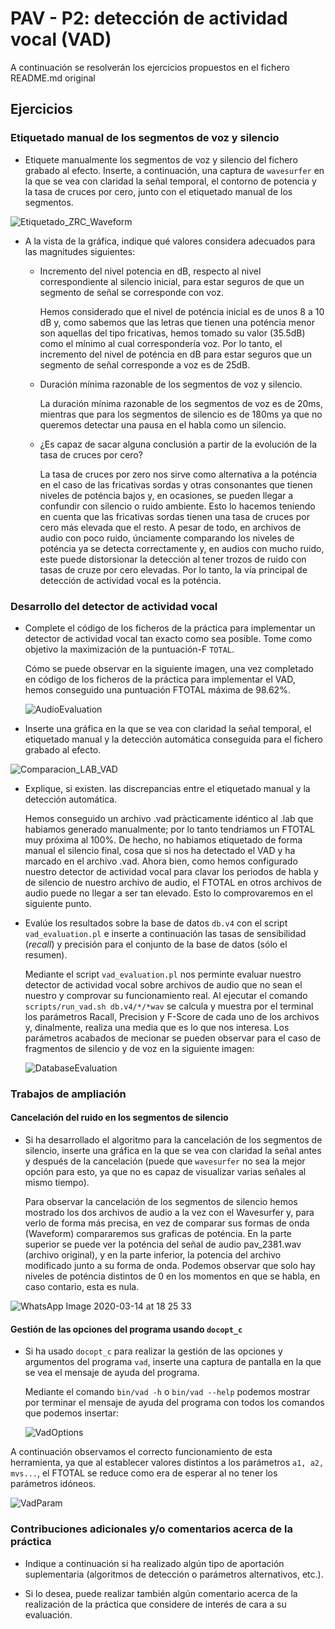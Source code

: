 PAV - P2: detección de actividad vocal (VAD)
============================================
A continuación se resolverán los ejercicios propuestos en el fichero README.md original

Ejercicios
----------

### Etiquetado manual de los segmentos de voz y silencio

- Etiquete manualmente los segmentos de voz y silencio del fichero grabado al efecto. Inserte, a 
  continuación, una captura de `wavesurfer` en la que se vea con claridad la señal temporal, el contorno de
  potencia y la tasa de cruces por cero, junto con el etiquetado manual de los segmentos.

![Etiquetado_ZRC_Waveform](https://user-images.githubusercontent.com/61736138/76706049-f8256b80-66e4-11ea-8003-953c51f08faa.png)

- A la vista de la gráfica, indique qué valores considera adecuados para las magnitudes siguientes:

	* Incremento del nivel potencia en dB, respecto al nivel correspondiente al silencio inicial, para estar
      seguros de que un segmento de señal se corresponde con voz.
      
      Hemos considerado que el nivel de poténcia inicial es de unos 8 a 10 dB y, como sabemos que las letras que tienen una poténcia menor son aquellas del tipo fricativas, hemos tomado su valor (35.5dB) como el mínimo al cual correspondería voz. Por lo tanto, el incremento del nivel de poténcia en dB para estar seguros que un segmento de señal corresponde a voz es de 25dB.

	* Duración mínima razonable de los segmentos de voz y silencio.
	
		La duración mínima razonable de los segmentos de voz es de 20ms, mientras que para los segmentos de silencio es de 180ms ya que no queremos detectar una pausa en el habla como un silencio.

	* ¿Es capaz de sacar alguna conclusión a partir de la evolución de la tasa de cruces por cero?
	
		La tasa de cruces por zero nos sirve como alternativa a la poténcia en el caso de las fricativas sordas y otras consonantes que tienen niveles de poténcia bajos y, en ocasiones, se pueden llegar a confundir con silencio o ruido ambiente. Esto lo hacemos teniendo en cuenta que las fricativas sordas tienen una tasa de cruces por cero más elevada que el resto. A pesar de todo, en archivos de audio con poco ruido, únciamente comparando los niveles de poténcia ya se detecta correctamente y, en audios con mucho ruido, este puede distorsionar la detección al tener trozos de ruido con tasas de cruze por cero elevadas. Por lo tanto, la vía principal de detección de actividad vocal es la poténcia.


### Desarrollo del detector de actividad vocal

- Complete el código de los ficheros de la práctica para implementar un detector de actividad vocal tan
  exacto como sea posible. Tome como objetivo la maximización de la puntuación-F `TOTAL`.
  
  	Cómo se puede observar en la siguiente imagen, una vez completado en código de los ficheros de la práctica para implementar el VAD, hemos conseguido una puntuación FTOTAL máxima de 98.62%.
	
	![AudioEvaluation](https://user-images.githubusercontent.com/61736138/76706053-007da680-66e5-11ea-87d9-ac9f2d092fdd.png)


- Inserte una gráfica en la que se vea con claridad la señal temporal, el etiquetado manual y la detección
  automática conseguida para el fichero grabado al efecto. 

![Comparacion_LAB_VAD](https://user-images.githubusercontent.com/61736138/76706131-96193600-66e5-11ea-8cd2-319f534c3ff6.png)

- Explique, si existen. las discrepancias entre el etiquetado manual y la detección automática.

	Hemos conseguido un archivo .vad pràcticamente idéntico al .lab que habiamos generado manualmente; por lo tanto tendriamos un FTOTAL muy próxima al 100%. De hecho, no habiamos etiquetado de forma manual el silencio final, cosa que si nos ha detectado el VAD y ha marcado en el archivo .vad. Ahora bien, como hemos configurado nuestro detector de actividad vocal para clavar los periodos de habla y de silencio de nuestro archivo de audio, el FTOTAL en otros archivos de audio puede no llegar a ser tan elevado. Esto lo comprovaremos en el siguiente punto.

- Evalúe los resultados sobre la base de datos `db.v4` con el script `vad_evaluation.pl` e inserte a 
  continuación las tasas de sensibilidad (*recall*) y precisión para el conjunto de la base de datos (sólo
  el resumen).
  
 	Mediante el script `vad_evaluation.pl` nos perminte evaluar nuestro detector de actividad vocal sobre archivos de audio que no sean el nuestro y comprovar su funcionamiento real. Al ejecutar el comando `scripts/run_vad.sh db.v4/*/*wav` se calcula y muestra por el terminal los parámetros Racall, Precision y F-Score de cada uno de los archivos y, dinalmente, realiza una media que es lo que nos interesa. Los parámetros acabados de mecionar se pueden observar para el caso de fragmentos de silencio y de voz en la siguiente imagen: 
	
	![DatabaseEvaluation](https://user-images.githubusercontent.com/61736138/76706161-b6e18b80-66e5-11ea-83b4-3c9fa2a28e1a.png)


### Trabajos de ampliación

#### Cancelación del ruido en los segmentos de silencio

- Si ha desarrollado el algoritmo para la cancelación de los segmentos de silencio, inserte una gráfica en
  la que se vea con claridad la señal antes y después de la cancelación (puede que `wavesurfer` no sea la
  mejor opción para esto, ya que no es capaz de visualizar varias señales al mismo tiempo).
  
  	Para observar la cancelación de los segmentos de silencio hemos mostrado los dos archivos de audio a la vez con el Wavesurfer y, para verlo de forma más precisa, en vez de comparar sus formas de onda (Waveform) compararemos sus graficas de poténcia. En la parte superior se puede ver la poténcia del señal de audio pav_2381.wav (archivo original), y en la parte inferior, la potencia del archivo modificado junto a su forma de onda. Podemos observar que solo hay niveles de poténcia distintos de 0 en los momentos en que se habla, en caso contario, esta es nula.

![WhatsApp Image 2020-03-14 at 18 25 33](https://user-images.githubusercontent.com/61736138/76687801-acf95300-6627-11ea-8dbc-1c82207b87e3.jpeg)


#### Gestión de las opciones del programa usando `docopt_c`

- Si ha usado `docopt_c` para realizar la gestión de las opciones y argumentos del programa `vad`, inserte
  una captura de pantalla en la que se vea el mensaje de ayuda del programa.
  
  Mediante el comando `bin/vad -h` o `bin/vad --help` podemos mostrar por terminar el mensaje de ayuda del programa con todos los comandos que podemos insertar:
  
  	![VadOptions](https://user-images.githubusercontent.com/61736138/76706241-4edf7500-66e6-11ea-9feb-b0b5271a9841.png)

A continuación observamos el correcto funcionamiento de esta herramienta, ya que al establecer valores distintos a los parámetros `a1, a2, mvs...`, el FTOTAL se reduce como era de esperar al no tener los parámetros idóneos.

![VadParam](https://user-images.githubusercontent.com/61736138/76706274-84845e00-66e6-11ea-9fd4-1038332d6a59.png)

### Contribuciones adicionales y/o comentarios acerca de la práctica

- Indique a continuación si ha realizado algún tipo de aportación suplementaria (algoritmos de detección o 
  parámetros alternativos, etc.).

- Si lo desea, puede realizar también algún comentario acerca de la realización de la práctica que considere
  de interés de cara a su evaluación.
